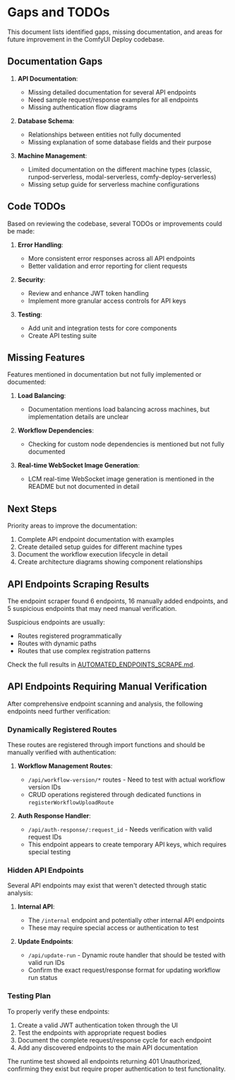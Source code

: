 # Gaps and TODOs

This document lists identified gaps, missing documentation, and areas for future improvement in the ComfyUI Deploy codebase.

## Documentation Gaps

1. **API Documentation**:
   - Missing detailed documentation for several API endpoints
   - Need sample request/response examples for all endpoints
   - Missing authentication flow diagrams

2. **Database Schema**:
   - Relationships between entities not fully documented
   - Missing explanation of some database fields and their purpose

3. **Machine Management**:
   - Limited documentation on the different machine types (classic, runpod-serverless, modal-serverless, comfy-deploy-serverless)
   - Missing setup guide for serverless machine configurations

## Code TODOs

Based on reviewing the codebase, several TODOs or improvements could be made:

1. **Error Handling**:
   - More consistent error responses across all API endpoints
   - Better validation and error reporting for client requests

2. **Security**:
   - Review and enhance JWT token handling
   - Implement more granular access controls for API keys

3. **Testing**:
   - Add unit and integration tests for core components
   - Create API testing suite

## Missing Features

Features mentioned in documentation but not fully implemented or documented:

1. **Load Balancing**:
   - Documentation mentions load balancing across machines, but implementation details are unclear

2. **Workflow Dependencies**:
   - Checking for custom node dependencies is mentioned but not fully documented

3. **Real-time WebSocket Image Generation**:
   - LCM real-time WebSocket image generation is mentioned in the README but not documented in detail

## Next Steps

Priority areas to improve the documentation:

1. Complete API endpoint documentation with examples
2. Create detailed setup guides for different machine types
3. Document the workflow execution lifecycle in detail
4. Create architecture diagrams showing component relationships 

## API Endpoints Scraping Results

The endpoint scraper found 6 endpoints, 16 manually added endpoints, and 5 suspicious endpoints that may need manual verification.

Suspicious endpoints are usually:
- Routes registered programmatically
- Routes with dynamic paths
- Routes that use complex registration patterns

Check the full results in [AUTOMATED_ENDPOINTS_SCRAPE.md](/docs/comfyui-deploy/API/AUTOMATED_ENDPOINTS_SCRAPE.md).

## API Endpoints Requiring Manual Verification

After comprehensive endpoint scanning and analysis, the following endpoints need further verification:

### Dynamically Registered Routes

These routes are registered through import functions and should be manually verified with authentication:

1. **Workflow Management Routes**:
   - `/api/workflow-version/*` routes - Need to test with actual workflow version IDs
   - CRUD operations registered through dedicated functions in `registerWorkflowUploadRoute`

2. **Auth Response Handler**:
   - `/api/auth-response/:request_id` - Needs verification with valid request IDs
   - This endpoint appears to create temporary API keys, which requires special testing

### Hidden API Endpoints

Several API endpoints may exist that weren't detected through static analysis:

1. **Internal API**:
   - The `/internal` endpoint and potentially other internal API endpoints
   - These may require special access or authentication to test

2. **Update Endpoints**:
   - `/api/update-run` - Dynamic route handler that should be tested with valid run IDs
   - Confirm the exact request/response format for updating workflow run status

### Testing Plan

To properly verify these endpoints:

1. Create a valid JWT authentication token through the UI
2. Test the endpoints with appropriate request bodies
3. Document the complete request/response cycle for each endpoint
4. Add any discovered endpoints to the main API documentation

The runtime test showed all endpoints returning 401 Unauthorized, confirming they exist but require proper authentication to test functionality.

